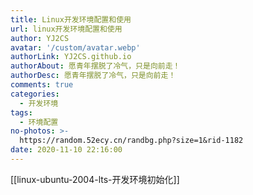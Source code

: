 ```yaml
---
title: Linux开发环境配置和使用
url: linux开发环境配置和使用
author: YJ2CS
avatar: '/custom/avatar.webp'
authorLink: YJ2CS.github.io
authorAbout: 愿青年摆脱了冷气，只是向前走！
authorDesc: 愿青年摆脱了冷气，只是向前走！
comments: true
categories:
  - 开发环境
tags:
  - 环境配置
no-photos: >-
  https://random.52ecy.cn/randbg.php?size=1&rid-1182
date: 2020-11-10 22:16:00
---
```


[[linux-ubuntu-2004-lts-开发环境初始化]]
